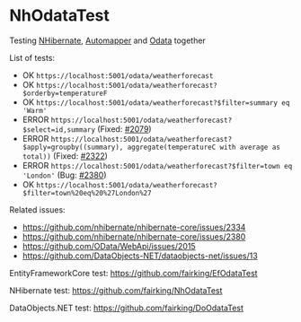 # NhOdataTest

Testing [NHibernate](https://github.com/nhibernate/nhibernate-core), [Automapper](https://github.com/AutoMapper/AutoMapper) and [Odata](https://github.com/OData/WebApi) together

List of tests:
- OK `https://localhost:5001/odata/weatherforecast`
- OK `https://localhost:5001/odata/weatherforecast?$orderby=temperatureF`
- OK `https://localhost:5001/odata/weatherforecast?$filter=summary eq 'Warm'`
- ERROR `https://localhost:5001/odata/weatherforecast?$select=id,summary` (Fixed: [#2079](https://github.com/nhibernate/nhibernate-core/pull/2079))
- ERROR `https://localhost:5001/odata/weatherforecast?$apply=groupby((summary), aggregate(temperatureC with average as total))` (Fixed: [#2322](https://github.com/nhibernate/nhibernate-core/pull/2322))
- ERROR `https://localhost:5001/odata/weatherforecast?$filter=town eq 'London'` (Bug: [#2380](https://github.com/nhibernate/nhibernate-core/issues/2380))
- OK `https://localhost:5001/odata/weatherforecast?$filter=town%20eq%20%27London%27`

Related issues: 
- https://github.com/nhibernate/nhibernate-core/issues/2334
- https://github.com/nhibernate/nhibernate-core/issues/2380
- https://github.com/OData/WebApi/issues/2015
- https://github.com/DataObjects-NET/dataobjects-net/issues/13


EntityFrameworkCore test: https://github.com/fairking/EfOdataTest

NHibernate test: https://github.com/fairking/NhOdataTest

DataObjects.NET test: https://github.com/fairking/DoOdataTest
